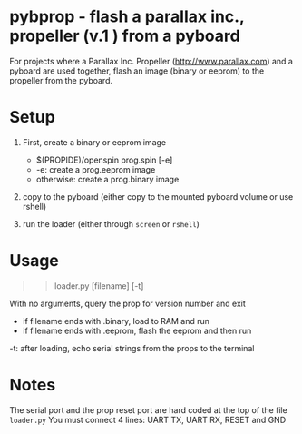 # pybprop - flash a parallax inc., propeller (v.1 ) from a pyboard

For projects where a Parallax Inc. Propeller (http://www.parallax.com) and a pyboard are used together, flash an image (binary or eeprom) to the propeller from the pyboard.

# Setup
1. First, create a binary or eeprom image
    - $(PROPIDE)/openspin prog.spin [-e]
    - -e: create a prog.eeprom image
    - otherwise: create a prog.binary image
2. copy to the pyboard (either copy to the mounted pyboard volume or use rshell)

3. run the loader (either through `screen` or `rshell`)

# Usage
>> loader.py [filename] [-t]

With no arguments, query the prop for version number and exit
  - if filename ends with .binary, load to RAM and run
  - if filename ends with .eeprom, flash the eeprom and then run

-t: after loading, echo serial strings from the props to the terminal

# Notes
The serial port and the prop reset port are hard coded at the top of the file `loader.py`
You must connect 4 lines: UART TX, UART RX, RESET and GND



